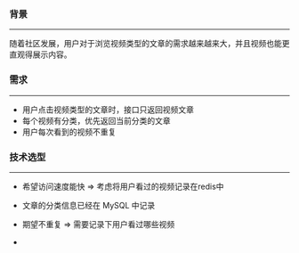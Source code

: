 ### 背景

-------------

随着社区发展，用户对于浏览视频类型的文章的需求越来越来大，并且视频也能更直观得展示内容。

### 需求

----

* 用户点击视频类型的文章时，接口只返回视频文章
* 每个视频有分类，优先返回当前分类的文章
* 用户每次看到的视频不重复

### 技术选型

---

* 希望访问速度能快 => 考虑将用户看过的视频记录在redis中
* 文章的分类信息已经在 MySQL 中记录

* 期望不重复 => 需要记录下用户看过哪些视频
* 